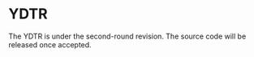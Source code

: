 # YDTR
The YDTR is under the second-round revision. The source code will be released once accepted.

